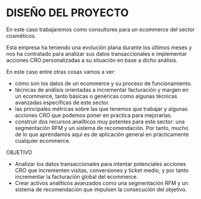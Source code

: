 # DISEÑO DEL PROYECTO
En este caso trabajaremos como consultores para un ecommerce del sector cosméticos.

Esta empresa ha teniendo una evolución plana durante los últimos meses y nos ha contratado para analizar sus datos transaccionales e implementar acciones CRO personalizadas a su situación en base a dicho análisis.

En este caso entre otras cosas vamos a ver:

- cómo son los datos de un ecommerce y su proceso de funcionamiento.
- técnicas de análisis orientadas a incrementar facturación y margen en un ecommerce, tanto básicas o genéricas como algunas técnicas avanzadas específicas de este sector.
- las principales métricas sobre las que tenemos que trabajar y algunas acciones CRO que podemos poner en práctica para mejorarlas.
- construir dos recursos analíticos muy potentes para este sector: una segmentación RFM y un sistema de recomendación.
Por tanto, mucho de lo que aprendamos aquí es de aplicación general en prácticamente cualquier ecommerce.

OBJETIVO
- Analizar los datos transaccionales para intentar potenciales acciones CRO que incrementen visitas, conversiones y ticket medio, y por tanto incrementar la facturación global del ecommerce.
- Crear activos analíticos avanzados como una segmentación RFM y un sistema de recomendación que impulsen la consecución del objetivo.
